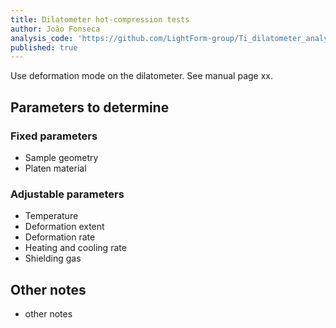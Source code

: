 ```yaml
---
title: Dilatometer hot-compression tests
author: João Fonseca
analysis_code: 'https://github.com/LightForm-group/Ti_dilatometer_analysis'
published: true
---
```


Use deformation mode on the dilatometer. See manual page xx.

## Parameters to determine

### Fixed parameters
- Sample geometry
- Platen material

### Adjustable parameters
- Temperature 
- Deformation extent 
- Deformation rate
- Heating and cooling rate
- Shielding gas

## Other notes
- other notes
